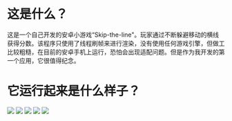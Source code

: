 # 这是什么？
这是一个自己开发的安卓小游戏“Skip-the-line"。玩家通过不断躲避移动的横线获得分数。该程序只使用了线程刷帧来进行渲染，没有使用任何游戏引擎，但做工比较粗糙，在目前的安卓手机上运行，恐怕会出现适配问题。但是作为我开发的第一个应用，它很值得纪念。
# 它运行起来是什么样子？
![](https://jiantuku-liwenbin.oss-cn-shanghai.aliyuncs.com/%E6%9D%82/skip-the-line%E8%BF%90%E8%A1%8C%E6%88%AA%E5%9B%BE/1608031974723.jpeg)
![](https://jiantuku-liwenbin.oss-cn-shanghai.aliyuncs.com/%E6%9D%82/skip-the-line%E8%BF%90%E8%A1%8C%E6%88%AA%E5%9B%BE/1608031985437.jpeg)
![](https://jiantuku-liwenbin.oss-cn-shanghai.aliyuncs.com/%E6%9D%82/skip-the-line%E8%BF%90%E8%A1%8C%E6%88%AA%E5%9B%BE/1608031995995.jpeg)
![](https://jiantuku-liwenbin.oss-cn-shanghai.aliyuncs.com/%E6%9D%82/skip-the-line%E8%BF%90%E8%A1%8C%E6%88%AA%E5%9B%BE/1608032003912.jpeg)
![](https://jiantuku-liwenbin.oss-cn-shanghai.aliyuncs.com/%E6%9D%82/skip-the-line%E8%BF%90%E8%A1%8C%E6%88%AA%E5%9B%BE/1608032010020.jpeg)
